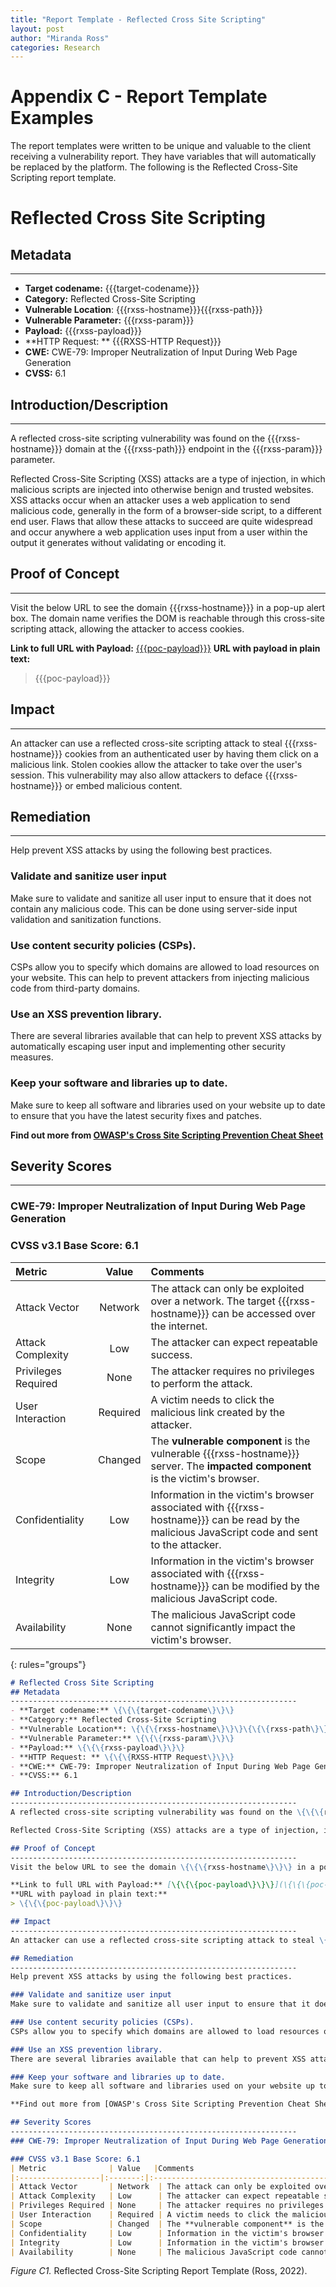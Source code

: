 ```yaml
---
title: "Report Template - Reflected Cross Site Scripting"
layout: post
author: "Miranda Ross"
categories: Research
---
```

# Appendix C - Report Template Examples
The report templates were written to be unique and valuable to the client receiving a vulnerability report. They have variables that will automatically be replaced by the platform. The following is the Reflected Cross-Site Scripting report template.


# Reflected Cross Site Scripting 
## Metadata
----------------------------------------------------------------
- **Target codename:** \{\{\{target-codename\}\}\}
- **Category:** Reflected Cross-Site Scripting
- **Vulnerable Location**: \{\{\{rxss-hostname\}\}\}\{\{\{rxss-path\}\}\}
- **Vulnerable Parameter:** \{\{\{rxss-param\}\}\}
- **Payload:** \{\{\{rxss-payload\}\}\}
- **HTTP Request: ** \{\{\{RXSS-HTTP Request\}\}\}
- **CWE:** CWE-79: Improper Neutralization of Input During Web Page Generation
- **CVSS:** 6.1

## Introduction/Description
----------------------------------------------------------------
A reflected cross-site scripting vulnerability was found on the \{\{\{rxss-hostname\}\}\} domain at the \{\{\{rxss-path\}\}\} endpoint in the \{\{\{rxss-param\}\}\} parameter.

Reflected Cross-Site Scripting (XSS) attacks are a type of injection, in which malicious scripts are injected into otherwise benign and trusted websites. XSS attacks occur when an attacker uses a web application to send malicious code, generally in the form of a browser-side script, to a different end user. Flaws that allow these attacks to succeed are quite widespread and occur anywhere a web application uses input from a user within the output it generates without validating or encoding it.

## Proof of Concept
----------------------------------------------------------------
Visit the below URL to see the domain \{\{\{rxss-hostname\}\}\} in a pop-up alert box. The domain name verifies the DOM is reachable through this cross-site scripting attack, allowing the attacker to access cookies.

**Link to full URL with Payload:** [\{\{\{poc-payload\}\}\}](\{\{\{poc-payload\}\}\})
**URL with payload in plain text:**
> \{\{\{poc-payload\}\}\}

## Impact
----------------------------------------------------------------
An attacker can use a reflected cross-site scripting attack to steal \{\{\{rxss-hostname\}\}\} cookies from an authenticated user by having them click on a malicious link. Stolen cookies allow the attacker to take over the user's session. This vulnerability may also allow attackers to deface \{\{\{rxss-hostname\}\}\} or embed malicious content.

## Remediation
----------------------------------------------------------------
Help prevent XSS attacks by using the following best practices.

### Validate and sanitize user input
Make sure to validate and sanitize all user input to ensure that it does not contain any malicious code. This can be done using server-side input validation and sanitization functions.

### Use content security policies (CSPs).
CSPs allow you to specify which domains are allowed to load resources on your website. This can help to prevent attackers from injecting malicious code from third-party domains.

### Use an XSS prevention library.
There are several libraries available that can help to prevent XSS attacks by automatically escaping user input and implementing other security measures.

### Keep your software and libraries up to date.
Make sure to keep all software and libraries used on your website up to date to ensure that you have the latest security fixes and patches.

**Find out more from [OWASP's Cross Site Scripting Prevention Cheat Sheet](https://cheatsheetseries.owasp.org/cheatsheets/Cross_Site_Scripting_Prevention_Cheat_Sheet.html)**

## Severity Scores
----------------------------------------------------------------
### CWE-79: Improper Neutralization of Input During Web Page Generation 
### CVSS v3.1 Base Score: 6.1
| Metric              | Value   |Comments                                                     |
|:------------------|:-------:|:-----------------------------------------------------------|
| Attack Vector       | Network  | The attack can only be exploited over a network. The target \{\{\{rxss-hostname\}\}\} can be accessed over the internet. |
| Attack Complexity   | Low      | The attacker can expect repeatable success.                  |
| Privileges Required | None     | The attacker requires no privileges to perform the attack.   |
| User Interaction    | Required | A victim needs to click the malicious link created by the attacker. |
| Scope               | Changed  | The **vulnerable component** is the vulnerable \{\{\{rxss-hostname\}\}\} server. The **impacted component** is the victim's browser. |
| Confidentiality     | Low      | Information in the victim's browser associated with \{\{\{rxss-hostname\}\}\} can be read by the malicious JavaScript code and sent to the attacker. |
| Integrity           | Low      | Information in the victim's browser associated with \{\{\{rxss-hostname\}\}\} can be modified by the malicious JavaScript code. |
| Availability        | None     | The malicious JavaScript code cannot significantly impact the victim's browser. |
{: rules="groups"}



~~~~~~~~~~~~~~~markdown
# Reflected Cross Site Scripting 
## Metadata
----------------------------------------------------------------
- **Target codename:** \{\{\{target-codename\}\}\}
- **Category:** Reflected Cross-Site Scripting
- **Vulnerable Location**: \{\{\{rxss-hostname\}\}\}\{\{\{rxss-path\}\}\}
- **Vulnerable Parameter:** \{\{\{rxss-param\}\}\}
- **Payload:** \{\{\{rxss-payload\}\}\}
- **HTTP Request: ** \{\{\{RXSS-HTTP Request\}\}\}
- **CWE:** CWE-79: Improper Neutralization of Input During Web Page Generation
- **CVSS:** 6.1

## Introduction/Description
----------------------------------------------------------------
A reflected cross-site scripting vulnerability was found on the \{\{\{rxss-hostname\}\}\} domain at the \{\{\{rxss-path\}\}\} endpoint in the \{\{\{rxss-param\}\}\} parameter.

Reflected Cross-Site Scripting (XSS) attacks are a type of injection, in which malicious scripts are injected into otherwise benign and trusted websites. XSS attacks occur when an attacker uses a web application to send malicious code, generally in the form of a browser-side script, to a different end user. Flaws that allow these attacks to succeed are quite widespread and occur anywhere a web application uses input from a user within the output it generates without validating or encoding it.

## Proof of Concept
----------------------------------------------------------------
Visit the below URL to see the domain \{\{\{rxss-hostname\}\}\} in a pop-up alert box. The domain name verifies the DOM is reachable through this cross-site scripting attack, allowing the attacker to access cookies.

**Link to full URL with Payload:** [\{\{\{poc-payload\}\}\}](\{\{\{poc-payload\}\}\})
**URL with payload in plain text:**
> \{\{\{poc-payload\}\}\}

## Impact
----------------------------------------------------------------
An attacker can use a reflected cross-site scripting attack to steal \{\{\{rxss-hostname\}\}\} cookies from an authenticated user by having them click on a malicious link. Stolen cookies allow the attacker to take over the user's session. This vulnerability may also allow attackers to deface \{\{\{rxss-hostname\}\}\} or embed malicious content.

## Remediation
----------------------------------------------------------------
Help prevent XSS attacks by using the following best practices.

### Validate and sanitize user input
Make sure to validate and sanitize all user input to ensure that it does not contain any malicious code. This can be done using server-side input validation and sanitization functions.

### Use content security policies (CSPs).
CSPs allow you to specify which domains are allowed to load resources on your website. This can help to prevent attackers from injecting malicious code from third-party domains.

### Use an XSS prevention library.
There are several libraries available that can help to prevent XSS attacks by automatically escaping user input and implementing other security measures.

### Keep your software and libraries up to date.
Make sure to keep all software and libraries used on your website up to date to ensure that you have the latest security fixes and patches.

**Find out more from [OWASP's Cross Site Scripting Prevention Cheat Sheet](https://cheatsheetseries.owasp.org/cheatsheets/Cross_Site_Scripting_Prevention_Cheat_Sheet.html)**

## Severity Scores
----------------------------------------------------------------
### CWE-79: Improper Neutralization of Input During Web Page Generation 

### CVSS v3.1 Base Score: 6.1
| Metric              | Value   |Comments                                                     |
|:------------------|:-------:|:-----------------------------------------------------------|
| Attack Vector       | Network  | The attack can only be exploited over a network. The target \{\{\{rxss-hostname\}\}\} can be accessed over the internet. |
| Attack Complexity   | Low      | The attacker can expect repeatable success.                  |
| Privileges Required | None     | The attacker requires no privileges to perform the attack.   |
| User Interaction    | Required | A victim needs to click the malicious link created by the attacker. |
| Scope               | Changed  | The **vulnerable component** is the vulnerable \{\{\{rxss-hostname\}\}\} server. The **impacted component** is the victim's browser. |
| Confidentiality     | Low      | Information in the victim's browser associated with \{\{\{rxss-hostname\}\}\} can be read by the malicious JavaScript code and sent to the attacker. |
| Integrity           | Low      | Information in the victim's browser associated with \{\{\{rxss-hostname\}\}\} can be modified by the malicious JavaScript code. |
| Availability        | None     | The malicious JavaScript code cannot significantly impact the victim's browser. |
~~~~~~~~~~~~~~~
_Figure C1._ Reflected Cross-Site Scripting Report Template (Ross, 2022).